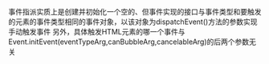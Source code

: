 事件指派实质上是创建并初始化一个空的、但事件实现的接口与事件类型和要触发的元素的事件类型相同的事件对象，以该对象为dispatchEvent()方法的参数实现手动触发事件
另外，具体触发HTML元素的哪一个事件与Event.initEvent(eventTypeArg,canBubbleArg,cancelableArg)的后两个参数无关
